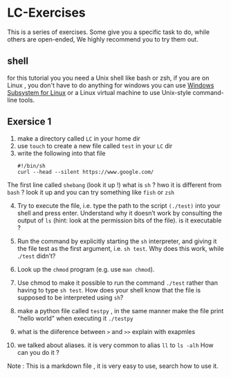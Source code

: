 # LC-Exercises
This is a  series of exercises. Some give you a specific task to do, while others are open-ended, We highly recommend  you to try them out.
## shell 
for this tutorial you you need a Unix shell like bash or zsh, if you are on Linux , you don't have to do anything 
for windows you can use [Windows Subsystem for
    Linux](https://docs.microsoft.com/en-us/windows/wsl/) or a Linux virtual
    machine to use Unix-style command-line tools.
##  Exersice 1 
1. make a directory called `LC`  in your home dir 
2. use `touch` to create a new file called `test` in your `LC` dir 
3. write the following into that file 
    ```
    #!/bin/sh
    curl --head --silent https://www.google.com/
    ```
The first line called `shebang` (look it up !)
what is `sh` ? hwo it is different from `bash` ? look it up and you can try something like `fish` or `zsh` 

4. Try to execute the file, i.e. type the path to the script `(./test)` into your shell and press enter. Understand why it doesn’t work by consulting the output of `ls` (hint: look at the permission bits of the file). is it executable ?

5. Run the command by explicitly starting the `sh` interpreter, and giving it the file test as the first argument, i.e. `sh test`. Why does this work, while .`/test` didn’t?

6. Look up the `chmod` program (e.g. use `man chmod`).

7. Use chmod to make it possible to run the command `./test` rather than having to type `sh test`. How does your shell know that the file is supposed to be interpreted using `sh`?

8. make a python file called `testpy` , in the same manner make the file print "hello world" when executing it `./testpy`

9. what is the diiference between `>` and `>>` explain with exapmles 

10. we talked about aliases. it is very common to alias `ll` to `ls -alh` How can you do it ?

Note : This is a markdown file , it is very easy to use, search how to use it. 
